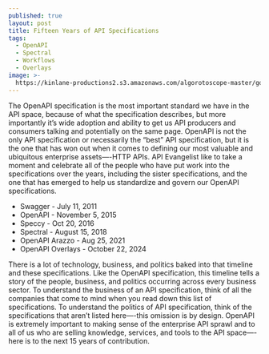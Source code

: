 ```yaml
---
published: true
layout: post
title: Fifteen Years of API Specifications
tags:
  - OpenAPI
  - Spectral
  - Workflows
  - Overlays
image: >-
  https://kinlane-productions2.s3.amazonaws.com/algorotoscope-master/gone-with-the-wind-eeob-white-house.jpg
---
```

The OpenAPI specification is the most important standard we have in the API space, because of what the specification describes, but more importantly it’s wide adoption and ability to get us API producers and consumers talking and potentially on the same page. OpenAPI is not the only API specification or necessarily the “best” API specification, but it is the one that has won out when it comes to defining our most valuable and ubiquitous enterprise assets—-HTTP APIs. API Evangelist like to take a moment and celebrate all of the people who have put work into the specifications over the years, including the sister specifications, and the one that has emerged to help us standardize and govern our OpenAPI specifications.

- Swagger - July 11, 2011
- OpenAPI - November 5, 2015
- Speccy - Oct 20, 2016
- Spectral - August 15, 2018
- OpenAPI Arazzo - Aug 25, 2021
- OpenAPI Overlays - October 22, 2024

There is a lot of technology, business, and politics baked into that timeline and these specifications. Like the OpenAPI specification, this timeline tells a story of the people, business, and politics occurring across every business sector. To understand the business of an API specification, think of all the companies that come to mind when you read down this list of specifications. To understand the politics of API specification, think of the specifications that aren’t listed here—-this omission is by design. OpenAPI is extremely important to making sense of the enterprise API sprawl and to all of us who are selling knowledge, services, and tools to the API space—-here is to the next 15 years of contribution. 

